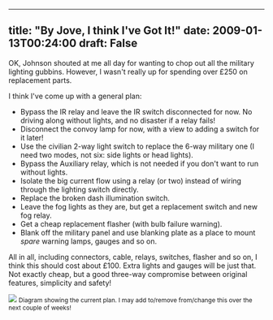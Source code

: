 
---
title: "By Jove, I think I've Got It!"
date: 2009-01-13T00:24:00
draft: False
---

OK, Johnson shouted at me all day for wanting to chop out all the military lighting <span>gubbins</span>.  However, I wasn't really up for spending over £250 on replacement parts.

I think I've come up with a general plan:
<ul><li>Bypass the IR relay and leave the IR switch disconnected for now.  No driving along without lights, and no disaster if a relay fails!</li><li>Disconnect the convoy lamp for now, with a view to adding a switch for it later!
</li><li>Use the civilian 2-way light switch to replace the 6-way military one (I need two modes, not six: side lights or head lights).</li><li>Bypass the Auxiliary relay, which is not needed if you don't want to run without lights.
</li><li>Isolate the big current flow using a relay (or two) instead of wiring through the lighting switch directly.</li><li>Replace the broken dash <span>illumination</span> switch.
</li><li>Leave the fog lights as they are, but get a replacement switch and new fog relay.</li><li>Get a cheap replacement flasher (with bulb failure warning).</li><li>Blank off the military panel and use blanking plate as a place to mount <span style="font-style: italic;">spare</span> warning lamps, <span>gauges</span> and so on.
</li></ul>All in all, including connectors, cable, relays, switches, flasher and so on, I think this should cost about £100.  Extra lights and gauges will be just that.  Not exactly cheap, but a good three-way compromise between original features, simplicity and safety!

[<img src="http://danandtheduke.co.uk/uploaded_images/TheDuke-744552.png"/>](http://danandtheduke.co.uk/uploaded_images/TheDuke-744559.png)
<span style="font-size:85%;">Diagram showing the current plan.  I may add to/remove from/change this over the next couple of weeks!</span>
